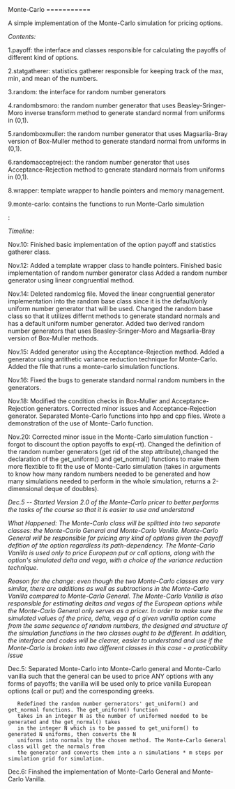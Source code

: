 <link href="http://kevinburke.bitbucket.org/markdowncss/markdown.css" rel="stylesheet"></link>
Monte-Carlo
===========

A simple implementation of the Monte-Carlo simulation for pricing options.

*Contents:*

1.payoff: the interface and classes responsible for calculating the payoffs of 
          different kind of options.

2.statgatherer: statistics gatherer responsible for keeping track of the max, min, and mean
                of the numbers.

3.random: the interface for random number generators

4.randombsmoro: the random number generator that uses Beasley-Sringer-Moro inverse transform
                method to generate standard normal from uniforms in (0,1).

5.randomboxmuller: the random number generator that uses Magsarlia-Bray version of Box-Muller
                   method to generate standard normal from uniforms in (0,1).

6.randomacceptreject: the random number generator that uses Acceptance-Rejection method to
                       generate standard normals from uniforms in (0,1).

8.wrapper: template wrapper to handle pointers and memory management.

9.monte-carlo: contains the functions to run Monte-Carlo simulation

:

*Timeline:*

Nov.10: Finished basic implementation of the option payoff and statistics gatherer class.

Nov.12: Added a template wrapper class to handle pointers.
        Finished basic implementation of random number generator class 
        Added a random number generator using linear congruential method.

Nov.14: Deleted randomlcg file. Moved the linear congruential generator implementation into
        the random base class since it is the default/only uniform number generator that will
        be used.
        Changed the random base class so that it utilizes differnt methods to generate standard
        normals and has a default uniform number generator.
        Added two derived random number generators that uses Beasley-Sringer-Moro and Magsarlia-Bray
        version of Box-Muller methods.

Nov.15: Added generator using the Acceptance-Rejection method.
        Added a generator using antithetic variance reduction technique for Monte-Carlo.
        Added the file that runs a monte-carlo simulation functions.

Nov.16: Fixed the bugs to generate standard normal random numbers in the generators.

Nov.18: Modified the condition checks in Box-Muller and Acceptance-Rejection generators.
        Corrected minor issues and Acceptance-Rejection generator.
        Separated Monte-Carlo functions into hpp and cpp files.
        Wrote a demonstration of the use of Monte-Carlo function.

Nov.20: Corrected minor issue in the Monte-Carlo simulation function - forgot to discount the option
        payoffs to exp(-rt).
        Changed the definition of the random number generators (get rid of the step attribute),changed
        the declaration of the get_uniform() and get_normal() functions to make them more flextible to
        fit the use of Monte-Carlo simulation (takes in arguments to know how many random numbers needed
        to be generated and how many simulations needed to perform in the whole simulation, returns a 
        2-dimensional deque of doubles).

        
        
*Dec.5 -- Started Version 2.0 of the Monte-Carlo pricer to better performs the tasks of the course so that it is easier to use and understand*


*What Happened: The Monte-Carlo class will be splitted into two separate classes: the Monte-Carlo General and Monte-Carlo Vanilla.
Monte-Carlo General will be responsible for pricing any kind of options given the payoff defition of the option regardless its 
path-dependency. The Monte-Carlo Vanilla is used only to price European put or call options, along with the option's simulated delta
and vega, with a choice of the variance reduction technique.*


*Reason for the change: even though the two Monte-Carlo classes are very similar, there are additions as well as subtractions in
the Monte-Carlo Vanilla compared to Monte-Carlo General. The Monte-Carlo Vanilla is also responsible for estimating deltas and vegas
of the European options while the Monte-Carlo General only serves as a pricer. In order to make sure the simulated values of the price,
delta, vega of a given vanilla option come from the same sequence of random numbers, the designed and structure of the simulation
functions in the two classes ought to be different. In addition, the interface and codes will be clearer, easier to understand and use if 
the Monte-Carlo is broken into two different classes in this case - a praticability issue*


Dec.5: Separated Monte-Carlo into Monte-Carlo general and Monte-Carlo vanilla such that the general
       can be used to price ANY options with any forms of payoffs; the vanilla will be used only to
       price vanilla European options (call or put) and the corresponding greeks.
       
       Redefined the random number gernerators' get_uniform() and get_normal functions. The get_uniform() function
       takes in an integer N as the number of uniformed needed to be generated and the get_normal() takes 
       in the integer N which is to be passed to get_uniform() to generated N uniforms, then converts the N
       uniforms into normals by the chosen method. The Monte-Carlo General class will get the normals from
       the generator and converts them into a n simulations * m steps per simulation grid for simulation.

Dec.6: Finshed the implementation of Monte-Carlo General and Monte-Carlo Vanilla.
